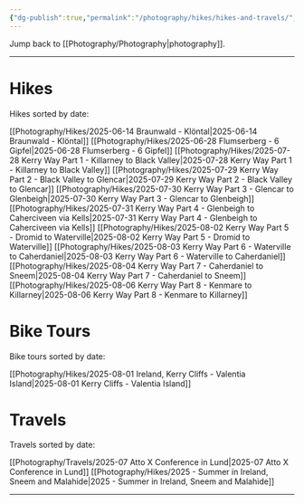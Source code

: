 ```yaml
---
{"dg-publish":true,"permalink":"/photography/hikes/hikes-and-travels/","hide":"true","updated":"2025-08-10T20:13:12.000+02:00"}
---
```


Jump back to [[Photography/Photography\|photography]]. 

---
# Hikes
Hikes sorted by date:

[[Photography/Hikes/2025-06-14 Braunwald - Klöntal\|2025-06-14 Braunwald - Klöntal]]
[[Photography/Hikes/2025-06-28 Flumserberg - 6 Gipfel\|2025-06-28 Flumserberg - 6 Gipfel]]
[[Photography/Hikes/2025-07-28 Kerry Way Part 1 - Killarney to Black Valley\|2025-07-28 Kerry Way Part 1 - Killarney to Black Valley]]
[[Photography/Hikes/2025-07-29 Kerry Way Part 2 - Black Valley to Glencar\|2025-07-29 Kerry Way Part 2 - Black Valley to Glencar]]
[[Photography/Hikes/2025-07-30 Kerry Way Part 3 - Glencar to Glenbeigh\|2025-07-30 Kerry Way Part 3 - Glencar to Glenbeigh]]
[[Photography/Hikes/2025-07-31 Kerry Way Part 4 - Glenbeigh to Caherciveen via Kells\|2025-07-31 Kerry Way Part 4 - Glenbeigh to Caherciveen via Kells]]
[[Photography/Hikes/2025-08-02 Kerry Way Part 5 - Dromid to Waterville\|2025-08-02 Kerry Way Part 5 - Dromid to Waterville]]
[[Photography/Hikes/2025-08-03 Kerry Way Part 6 - Waterville to Caherdaniel\|2025-08-03 Kerry Way Part 6 - Waterville to Caherdaniel]]
[[Photography/Hikes/2025-08-04 Kerry Way Part 7 - Caherdaniel to Sneem\|2025-08-04 Kerry Way Part 7 - Caherdaniel to Sneem]]
[[Photography/Hikes/2025-08-06 Kerry Way Part 8 - Kenmare to Killarney\|2025-08-06 Kerry Way Part 8 - Kenmare to Killarney]]

# Bike Tours
Bike tours sorted by date:

[[Photography/Hikes/2025-08-01 Ireland, Kerry Cliffs - Valentia Island\|2025-08-01 Kerry Cliffs -  Valentia Island]]
# Travels
Travels sorted by date:

[[Photography/Travels/2025-07 Atto X Conference in Lund\|2025-07 Atto X Conference in Lund]]
[[Photography/Hikes/2025 - Summer in Ireland, Sneem and Malahide\|2025 - Summer in Ireland, Sneem and Malahide]]

---